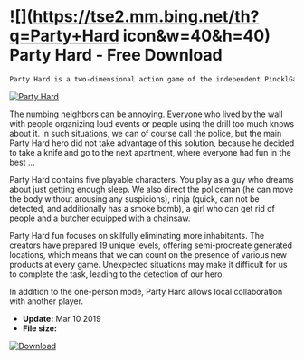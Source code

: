 # ![](https://tse2.mm.bing.net/th?q=Party+Hard icon&w=40&h=40) Party Hard  - Free Download

```sh
Party Hard is a two-dimensional action game of the independent PinoklGames studio, in which we will find elements of strategy and stealth. The prototype of this work was created at the Global Game Jam party.
```
[![Party Hard](https://gallery.dpcdn.pl/imgc/Tools/90134/g_-_420x350_1.5_-_x054a7edc-1a96-47e2-aee8-abcb0cc10e0d.jpg)](https://softexe.net/win/games-entertainment/shooters/party-hard:haeh.html)

The numbing neighbors can be annoying. Everyone who lived by the wall with people organizing loud events or people using the drill too much knows about it. In such situations, we can of course call the police, but the main Party Hard hero did not take advantage of this solution, because he decided to take a knife and go to the next apartment, where everyone had fun in the best ...
 
 Party Hard contains five playable characters. You play as a guy who dreams about just getting enough sleep. We also direct the policeman (he can move the body without arousing any suspicions), ninja (quick, can not be detected, and additionally has a smoke bomb), a girl who can get rid of people and a butcher equipped with a chainsaw.
 
 Party Hard fun focuses on skilfully eliminating more inhabitants. The creators have prepared 19 unique levels, offering semi-procreate generated locations, which means that we can count on the presence of various new products at every game. Unexpected situations may make it difficult for us to complete the task, leading to the detection of our hero.
 
 In addition to the one-person mode, Party Hard allows local collaboration with another player.


- **Update:** Mar 10 2019
- **File size:** 

[![Download](https://cdn.softexe.net/static/img/download.png)](https://softexe.net/win/games-entertainment/shooters/party-hard:haeh.html)

